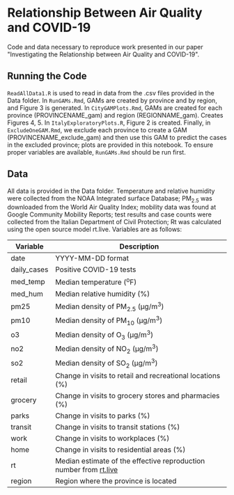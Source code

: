 # Relationship Between Air Quality and COVID-19
Code and data necessary to reproduce work presented in our paper "Investigating the Relationship between Air Quality and COVID-19". 

## Running the Code
`ReadAllData1.R` is used to read in data from the .csv files provided in the Data folder. In `RunGAMs.Rmd`, GAMs are created by province and by region, and Figure 3 is generated. In `CityGAMPlots.Rmd`, GAMs are created for each province (PROVINCENAME_gam) and region (REGIONNAME_gam). Creates Figures 4, 5. In `ItalyExploratoryPlots.R`, Figure 2 is created. Finally, in `ExcludeOneGAM.Rmd`, we exclude each province to create a GAM (PROVINCENAME_exclude_gam) and then use this GAM to predict the cases in the excluded province; plots are provided in this notebook. To ensure proper variables are available, `RunGAMs.Rmd` should be run first.
## Data
All data is provided in the Data folder. Temperature and relative humidity were collected from the NOAA Integrated surface Database; PM<sub>2.5</sub> was downloaded from the World Air Quality Index; mobility data was found at Google Community Mobility Reports; test results and case counts were collected from the Italian Department of Civil Protection; Rt was calculated using the open source model rt.live. Variables are as follows:

| Variable    | Description                                                                                                 |
|-------------|-------------------------------------------------------------------------------------------------------------|
| date        | YYYY-MM-DD format                                                                                           |
| daily_cases | Positive COVID-19 tests                                                                                     |
| med_temp    | Median temperature (<sup>o</sup>F)                                                                          |
| med_hum     | Median relative humidity (%)                                                                                |
| pm25        | Median density of PM<sub>2.5</sub> (µg/m<sup>3</sup>)                                                       |
| pm10        | Median density of PM<sub>10</sub> (µg/m<sup>3</sup>)                                                        |
| o3          | Median density of O<sub>3</sub> (µg/m<sup>3</sup>)                                                          |
| no2         | Median density of NO<sub>2</sub> (µg/m<sup>3</sup>)                                                         |
| so2         | Median density of SO<sub>2</sub> (µg/m<sup>3</sup>)                                                         |
| retail      | Change in visits to retail and recreational locations (%)                                                   |
| grocery     | Change in visits to grocery stores and pharmacies (%)                                                       |
| parks       | Change in visits to parks (%)                                                                               |
| transit     | Change in visits to transit stations (%)                                                                    |
| work        | Change in visits to workplaces (%)                                                                          |
| home        | Change in visits to residential areas (%)                                                                   |
| rt          | Median estimate of the effective reproduction number from <a href="http://rt.live"> rt.live </a>            |
| region      | Region where the province is located                                                                        |
